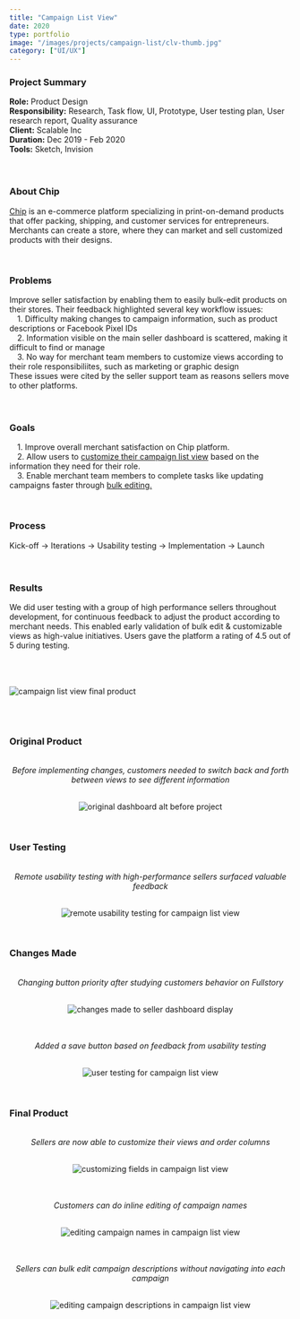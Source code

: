 ```yaml
---
title: "Campaign List View"
date: 2020
type: portfolio
image: "/images/projects/campaign-list/clv-thumb.jpg"
category: ["UI/UX"]
---
```


<h3>Project Summary</h3>
<b>Role:</b> Product Design<br>
<b>Responsibility:</b> Research, Task flow, UI, Prototype, User testing plan, User research report, Quality assurance<br>
<b>Client:</b> Scalable Inc<br>
<b>Duration:</b> Dec 2019 - Feb 2020<br>
<b>Tools:</b> Sketch, Invision<br>
<br><br>

<h3>About Chip</h3>
<p><a href="https://www.chipchip.com/">Chip</a> is an e-commerce platform specializing in print-on-demand products that offer packing, shipping, and customer services for entrepreneurs. Merchants can create a store, where they can market and sell customized products with their designs.</p>
<br>

<h3>Problems</h3>
Improve seller satisfaction by enabling them to easily bulk-edit products on their stores. Their feedback highlighted several key workflow issues:<br>
&emsp;1. Difficulty making changes to campaign information, such as product descriptions or Facebook Pixel IDs<br>
&emsp;2. Information visible on the main seller dashboard is scattered, making it difficult to find or manage<br>
&emsp;3. No way for merchant team members to customize views according to their role responsibiliites, such as marketing or graphic design<br>
These issues were cited by the seller support team as reasons sellers move to other platforms.<br>
<br><br>


<h3>Goals</h3>
<p>
&emsp;1. Improve overall merchant satisfaction on Chip platform.<br>
&emsp;2. Allow users to <a href="./#customizable_view">customize their campaign list view</a> based on the information they need for their role.<br>
&emsp;3. Enable merchant team members to complete tasks like updating campaigns faster through <a href="./#bulk_edit_name">bulk editing.</a></p>
<br>

<h3>Process</h3>
Kick-off &rarr; Iterations &rarr; Usability testing &rarr; Implementation &rarr; Launch
<br><br><br>


<h3>Results</h3>
We did user testing with a group of high performance sellers throughout development, for continuous feedback to adjust the product according to merchant needs. This enabled early validation of bulk edit & customizable views as high-value initiatives. Users gave the platform a rating of 4.5 out of 5 during testing.
<br><br>
<br><br>

<p><img src="/images/projects/campaign-list/clv-cover.jpg" loading="lazy" alt="campaign list view final product"></p>
<br><br>

<h3>Original Product</h3><br>
<div style="text-align:center;">
	<i>Before implementing changes, customers needed to switch back and forth between views to see different information</i><br><br>
	<p><img src="/images/projects/campaign-list/original-dash.gif" loading="lazy" alt="original dashboard alt before project"></p>
</div>
<br>

<!--h3>Iterations</h3>
<p><img src="/images/projects/campaign-list/hand-sketches.jpg" loading="lazy" alt="hand sketches"></p>
<br-->

<h3>User Testing</h3><br>
<div style="text-align:center;">
	<i>Remote usability testing with high-performance sellers surfaced valuable feedback</i><br><br>
	<p><img src="/images/projects/campaign-list/remote-user-test.jpg" loading="lazy" alt="remote usability testing for campaign list view"></p>
</div>
<br>

<h3>Changes Made</h3><br>
<div style="text-align:center;">
	<i>Changing button priority after studying customers behavior on Fullstory</i><br><br>
	<p><img src="/images/projects/campaign-list/after-research.jpg" loading="lazy" alt="changes made to seller dashboard display"></p>
</div><br><br>
<div style="text-align:center;">
	<i>Added a save button based on feedback from usability testing</i><br><br>
	<p><img src="/images/projects/campaign-list/after-testing.jpg" loading="lazy" alt="user testing for campaign list view"></p>
</div>
<br>

<h3>Final Product</h3><br>
<div style="text-align:center;">
	<i>Sellers are now able to customize their views and order columns</i><br><br>
	<p><img id="customizable_view" src="/images/projects/campaign-list/customizable-view.gif" loading="lazy" alt="customizing fields in campaign list view"></p>
</div><br><br>

<div style="text-align:center;">
	<i>Customers can do inline editing of campaign names</i><br><br>
	<p><img id="bulk_edit_name" src="/images/projects/campaign-list/name-editing.gif" loading="lazy" alt="editing campaign names in campaign list view"></p>
</div><br><br>

<div style="text-align:center;">
	<i>Sellers can bulk edit campaign descriptions without navigating into each campaign</i><br><br>
	<p><img src="/images/projects/campaign-list/desc-editing.gif" loading="lazy" alt="editing campaign descriptions in campaign list view"></p>
</div>
<br><br>
